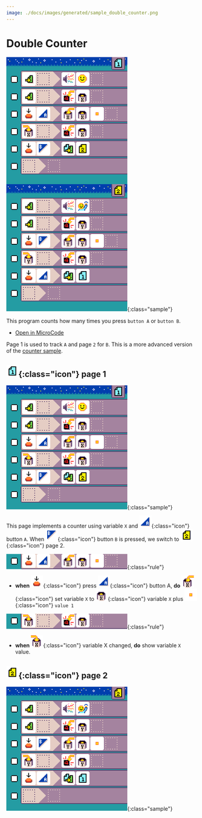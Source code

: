 ```yaml
---
image: ./docs/images/generated/sample_double_counter.png
---
```


# Double Counter

![double counter program](../images/generated/sample_double_counter.png){:class="sample"}

This program counts how many times you press `button A` or `button B`.

-   [Open in MicroCode](/microcode/#H4sIANizQWMAA6VRy27CMBD8pQBNqxxxFIW1cKJgQx63QopwakqlgGLz9XXsVBAjTpxWs5qdndn9UrjbHYOfKt4cofn9ADHnqTjrCkMlurZ8fY14QTueUXjPFUaE43oZ4kTPbOHbk2l+OOwWyAcxCZYLzVeGxwg1PGR5kSThaE6RSOsWXqt9MNMTRIHwWs01ezMmkMWlwauGGB/M+khIgxBwjVnp6vjZy7tt5hU3u+LEmbdZz8GgQfv+nZYca8HYNxOnKpftVuF6T+XzO7O5mzd8uLH9xX9OP7M4trj0rA/P6DMGXcahx1NXJ11bjy/sHjI/+ZX+R591vxk0+rvOnPvNJjdOiKdVga+feXCB5sTrBi6Ev8mE4uAPhFD/6bgCAAA=)

Page 1 is used to track `A` and page `2` for `B`. This is a more advanced version of the [counter sample](./counter).

## ![page 1](../images/generated/icon_M1.png){:class="icon"} page 1

![double counter page 1 program](../images/generated/sample_double_counter_page_1.png){:class="sample"}

This page implements a counter using variable `X`
and ![button A](../images/generated/icon_F3.png){:class="icon"} button `A`. When ![button B](../images/generated/icon_F4.png){:class="icon"} button `B` is pressed, we switch to ![page 2](../images/generated/icon_M2.png){:class="icon"} page 2.

![when button A pressed, increment X](../images/generated/sample_double_counter_page_1_rule_3.png){:class="rule"}

-   **when** ![press](../images/generated/icon_S2.png){:class="icon"} press ![button A](../images/generated/icon_F3.png){:class="icon"} button A, **do** ![set variable X](../images/generated/icon_A9A.png){:class="icon"} set variable `X` to ![get variable X](../images/generated/icon_M20A.png){:class="icon"} variable `X` plus ![value 1](../images/generated/icon_M6.png){:class="icon"} `value 1`

![when press button A, increment variable X](../images/generated/sample_double_counter_page_1_rule_4.png){:class="rule"}

-   **when** ![variable X changed](../images/generated/icon_S9A.png){:class="icon"} variable X changed, **do** show variable `X` value.

## ![page 2](../images/generated/icon_M2.png){:class="icon"} page 2

![double counter page 2 program](../images/generated/sample_double_counter_page_2.png){:class="sample"}
